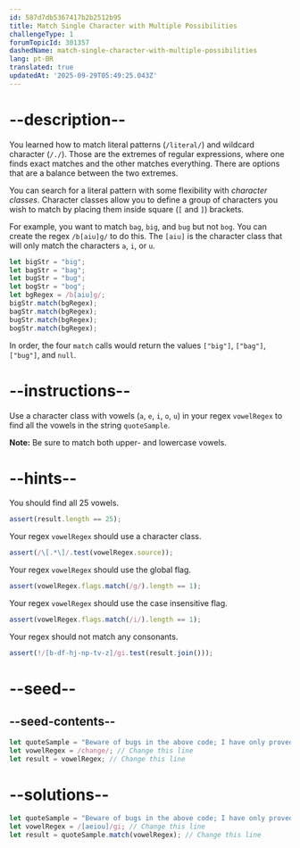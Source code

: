 ```yaml
---
id: 587d7db5367417b2b2512b95
title: Match Single Character with Multiple Possibilities
challengeType: 1
forumTopicId: 301357
dashedName: match-single-character-with-multiple-possibilities
lang: pt-BR
translated: true
updatedAt: '2025-09-29T05:49:25.043Z'
---
```


# --description--

You learned how to match literal patterns (`/literal/`) and wildcard character (`/./`). Those are the extremes of regular expressions, where one finds exact matches and the other matches everything. There are options that are a balance between the two extremes.

You can search for a literal pattern with some flexibility with <dfn>character classes</dfn>. Character classes allow you to define a group of characters you wish to match by placing them inside square (`[` and `]`) brackets.

For example, you want to match `bag`, `big`, and `bug` but not `bog`. You can create the regex `/b[aiu]g/` to do this. The `[aiu]` is the character class that will only match the characters `a`, `i`, or `u`.

```js
let bigStr = "big";
let bagStr = "bag";
let bugStr = "bug";
let bogStr = "bog";
let bgRegex = /b[aiu]g/;
bigStr.match(bgRegex);
bagStr.match(bgRegex);
bugStr.match(bgRegex);
bogStr.match(bgRegex);
```

In order, the four `match` calls would return the values `["big"]`, `["bag"]`, `["bug"]`, and `null`.

# --instructions--

Use a character class with vowels (`a`, `e`, `i`, `o`, `u`) in your regex `vowelRegex` to find all the vowels in the string `quoteSample`.

**Note:** Be sure to match both upper- and lowercase vowels.

# --hints--

You should find all 25 vowels.

```js
assert(result.length == 25);
```

Your regex `vowelRegex` should use a character class.

```js
assert(/\[.*\]/.test(vowelRegex.source));
```

Your regex `vowelRegex` should use the global flag.

```js
assert(vowelRegex.flags.match(/g/).length == 1);
```

Your regex `vowelRegex` should use the case insensitive flag.

```js
assert(vowelRegex.flags.match(/i/).length == 1);
```

Your regex should not match any consonants.

```js
assert(!/[b-df-hj-np-tv-z]/gi.test(result.join()));
```

# --seed--

## --seed-contents--

```js
let quoteSample = "Beware of bugs in the above code; I have only proved it correct, not tried it.";
let vowelRegex = /change/; // Change this line
let result = vowelRegex; // Change this line
```

# --solutions--

```js
let quoteSample = "Beware of bugs in the above code; I have only proved it correct, not tried it.";
let vowelRegex = /[aeiou]/gi; // Change this line
let result = quoteSample.match(vowelRegex); // Change this line
```
